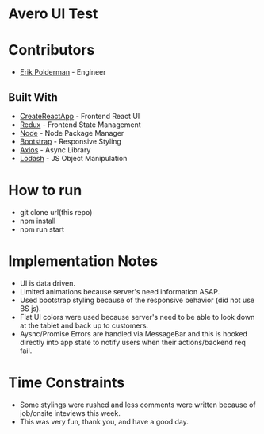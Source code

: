# Avero UI Test

# Contributors

* [Erik Polderman](http://www.eriksnoww.com) - Engineer

## Built With

* [CreateReactApp](https://github.com/facebookincubator/create-react-app) - Frontend React UI
* [Redux](https://redux.js.org/) - Frontend State Management
* [Node](https://nodejs.org/en/) - Node Package Manager
* [Bootstrap](https://v4-alpha.getbootstrap.com/) - Responsive Styling
* [Axios](https://github.com/axios/axios) - Async Library
* [Lodash](https://lodash.com/) - JS Object Manipulation

# How to run

* git clone url(this repo)
* npm install
* npm run start

# Implementation Notes

* UI is data driven.
* Limited animations because server's need information ASAP.
* Used bootstrap styling because of the responsive behavior (did not use BS js).
* Flat UI colors were used because server's need to be able to look down at the tablet and back up to customers.
* Aysnc/Promise Errors are handled via MessageBar and this is hooked directly into app state to
notify users when their actions/backend req fail.

# Time Constraints
* Some stylings were rushed and less comments were written because of job/onsite inteviews this week.
* This was very fun, thank you, and have a good day.
